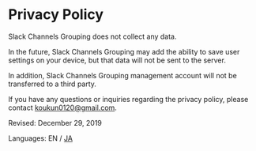 # Privacy Policy

Slack Channels Grouping does not collect any data.

In the future, Slack Channels Grouping may add the ability to save user settings on your device, but that data will not be sent to the server.

In addition, Slack Channels Grouping management account will not be transferred to a third party.

If you have any questions or inquiries regarding the privacy policy, please contact koukun0120@gmail.com.

Revised: December 29, 2019

Languages: EN / [JA](./ja.md)
